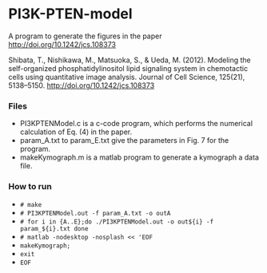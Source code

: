 # PI3K-PTEN-model
A program to generate the figures in the paper  http://doi.org/10.1242/jcs.108373

Shibata, T., Nishikawa, M., Matsuoka, S., & Ueda, M. (2012). Modeling the self-organized phosphatidylinositol lipid signaling system in chemotactic cells using quantitative image analysis. Journal of Cell Science, 125(21), 5138–5150. http://doi.org/10.1242/jcs.108373

### Files
- PI3KPTENModel.c is a c-code program, which performs the numerical calculation of Eq. (4) in the paper.
- param_A.txt to param_E.txt give the parameters in Fig. 7 for the program.
- makeKymograph.m is a matlab program to generate a kymograph a data file.

### How to run
- `# make`
- `# PI3KPTENModel.out -f param_A.txt -o outA`
- `# for i in {A..E};do ./PI3KPTENModel.out -o out${i} -f param_${i}.txt done`
- `# matlab -nodesktop -nosplash << 'EOF`
- `makeKymograph;`
- `exit`
- `EOF`
